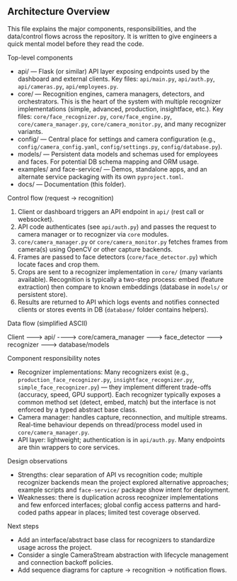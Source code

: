 ## Architecture Overview

This file explains the major components, responsibilities, and the data/control flows across the repository. It is written to give engineers a quick mental model before they read the code.

Top-level components

- api/ — Flask (or similar) API layer exposing endpoints used by the dashboard and external clients. Key files: `api/main.py`, `api/auth.py`, `api/cameras.py`, `api/employees.py`.
- core/ — Recognition engines, camera managers, detectors, and orchestrators. This is the heart of the system with multiple recognizer implementations (simple, advanced, production, insightface, etc.). Key files: `core/face_recognizer.py`, `core/face_engine.py`, `core/camera_manager.py`, `core/camera_monitor.py`, and many recognizer variants.
- config/ — Central place for settings and camera configuration (e.g., `config/camera_config.yaml`, `config/settings.py`, `config/database.py`).
- models/ — Persistent data models and schemas used for employees and faces. For potential DB schema mapping and ORM usage.
- examples/ and face-service/ — Demos, standalone apps, and an alternate service packaging with its own `pyproject.toml`.
- docs/ — Documentation (this folder).

Control flow (request -> recognition)

1. Client or dashboard triggers an API endpoint in `api/` (rest call or websocket).
2. API code authenticates (see `api/auth.py`) and passes the request to camera manager or to recognizer via `core` modules.
3. `core/camera_manager.py` or `core/camera_monitor.py` fetches frames from camera(s) using OpenCV or other capture backends.
4. Frames are passed to face detectors (`core/face_detector.py`) which locate faces and crop them.
5. Crops are sent to a recognizer implementation in `core/` (many variants available). Recognition is typically a two-step process: embed (feature extraction) then compare to known embeddings (database in `models/` or persistent store).
6. Results are returned to API which logs events and notifies connected clients or stores events in DB (`database/` folder contains helpers).

Data flow (simplified ASCII)

Client ---> api/ ----> core/camera_manager ---> face_detector ---> recognizer ---> database/models

Component responsibility notes

- Recognizer implementations: Many recognizers exist (e.g., `production_face_recognizer.py`, `insightface_recognizer.py`, `simple_face_recognizer.py`) — they implement different trade-offs (accuracy, speed, GPU support). Each recognizer typically exposes a common method set (detect, embed, match) but the interface is not enforced by a typed abstract base class.
- Camera manager: handles capture, reconnection, and multiple streams. Real-time behaviour depends on thread/process model used in `core/camera_manager.py`.
- API layer: lightweight; authentication is in `api/auth.py`. Many endpoints are thin wrappers to core services.

Design observations

- Strengths: clear separation of API vs recognition code; multiple recognizer backends mean the project explored alternative approaches; example scripts and `face-service/` package show intent for deployment.
- Weaknesses: there is duplication across recognizer implementations and few enforced interfaces; global config access patterns and hard-coded paths appear in places; limited test coverage observed.

Next steps

- Add an interface/abstract base class for recognizers to standardize usage across the project.
- Consider a single CameraStream abstraction with lifecycle management and connection backoff policies.
- Add sequence diagrams for capture -> recognition -> notification flows.
